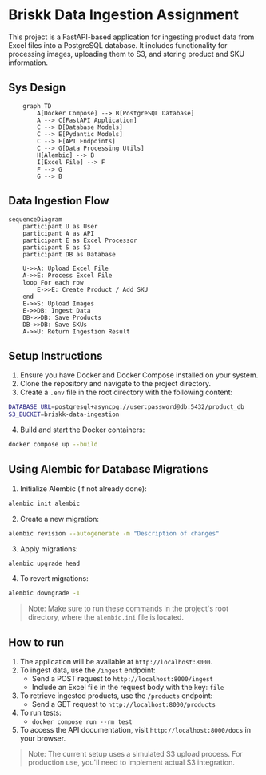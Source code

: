 # Briskk Data Ingestion Assignment

This project is a FastAPI-based application for ingesting product data from Excel files into a PostgreSQL database. It includes functionality for processing images, uploading them to S3, and storing product and SKU information.

## Sys Design
```mermaid
    graph TD
        A[Docker Compose] --> B[PostgreSQL Database]
        A --> C[FastAPI Application]
        C --> D[Database Models]
        C --> E[Pydantic Models]
        C --> F[API Endpoints]
        C --> G[Data Processing Utils]
        H[Alembic] --> B
        I[Excel File] --> F
        F --> G
        G --> B
```

## Data Ingestion Flow
```mermaid
sequenceDiagram
    participant U as User
    participant A as API
    participant E as Excel Processor
    participant S as S3
    participant DB as Database

    U->>A: Upload Excel File
    A->>E: Process Excel File
    loop For each row
        E->>E: Create Product / Add SKU
    end
    E->>S: Upload Images
    E->>DB: Ingest Data
    DB->>DB: Save Products
    DB->>DB: Save SKUs
    A->>U: Return Ingestion Result
```

## Setup Instructions
1. Ensure you have Docker and Docker Compose installed on your system.
2. Clone the repository and navigate to the project directory.
3. Create a `.env` file in the root directory with the following content:
```bash
DATABASE_URL=postgresql+asyncpg://user:password@db:5432/product_db
S3_BUCKET=briskk-data-ingestion
```
4. Build and start the Docker containers:
```bash
docker compose up --build
```

## Using Alembic for Database Migrations

1. Initialize Alembic (if not already done):
```bash
alembic init alembic
```
2. Create a new migration:
```bash
alembic revision --autogenerate -m "Description of changes"
```
3. Apply migrations:
```bash
alembic upgrade head
```
4. To revert migrations:
```bash
alembic downgrade -1
```

> Note: Make sure to run these commands in the project's root directory, where the `alembic.ini` file is located.

## How to run
1. The application will be available at `http://localhost:8000`.
2. To ingest data, use the `/ingest` endpoint:
    - Send a POST request to `http://localhost:8000/ingest`
    - Include an Excel file in the request body with the key: `file`
3. To retrieve ingested products, use the `/products` endpoint:
    - Send a GET request to `http://localhost:8000/products`
4. To run tests:
    - `docker compose run --rm test`
5. To access the API documentation, visit `http://localhost:8000/docs` in your browser.

> Note: The current setup uses a simulated S3 upload process. For production use, you'll need to implement actual S3 integration.
